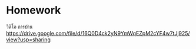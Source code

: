 # Homework
วิดิโอ การบ้าน
https://drive.google.com/file/d/16Q0D4ck2yN9YmWqEZpM2cYF4w7tJj925/view?usp=sharing
